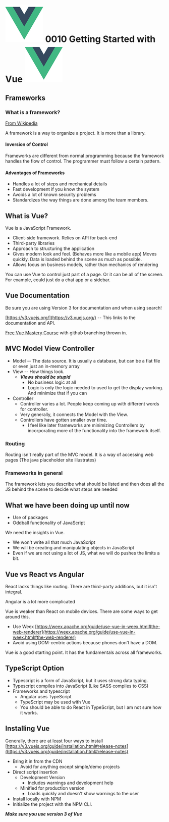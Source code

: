 #  ![The Vue Logo](/images/120x120VueLogo.png) 0010 Getting Started with Vue ![The Vue Logo](/images/120x120VueLogo.png)

## Frameworks

### What is a framework?

[From Wikipedia](https://en.wikipedia.org/wiki/Software_framework)

A framework is a way to organize a project.  It is more than a library.

#### Inversion of Control

Frameworks are different from normal programming because the framework handles the flow of control.  The programmer must follow a certain pattern.

#### Advantages of Frameworks

* Handles a lot of steps and mechanical details
* Fast development if you know the system
* Avoids a lot of known security problems
* Standardizes the way things are done among the team members.

## What is Vue?

Vue is a JavaScript Framework.  

* Client-side framework.  Relies on API for back-end
* Third-party libraries
* Approach to structuring the application
* Gives modern look and feel.  (Behaves more like a mobile app)  Moves quickly.  Data is loaded behind the scene as much as possible.
* Allows focus on business models, rather than mechanics of rendering

You can use Vue to control just part of a page.  Or it can be all of the screen.  For example, could just do a chat app or a sidebar.

## Vue Documentation

Be sure you are using Version 3 for documentation and when using search!

[https://v3.vuejs.org/](https://v3.vuejs.org/)  -- This links to the documentation and API.

[Free Vue Mastery Course](https://www.vuemastery.com/courses/intro-to-vue-3/intro-to-vue3/) with github branching thrown in.

## MVC Model View Controller

* Model  -- The data source.  It is usually a database, but can be a flat file or even just an in-memory array
* View -- How things look.
    * ***Views should be stupid***
      * No business logic at all
      * Logic is only the logic needed to used to get the display working.  And minimize that if you can
* Controller
    * Controller varies a lot.  People keep coming up with different words for controller.
    * Very generally, it connects the Model with the View.
    * Controllers have gotten smaller over time. 
      * I feel like later frameworks are minimizing Controllers by incorporating more of the functionality into the framework itself.

### Routing

Routing isn't really part of the MVC model.  It is a way of accessing web pages (The java placeholder site illustrates)

### Frameworks in general

The framework lets you describe what should be listed and then does all the JS behind the scene to decide what steps are needed

## What we have been doing up until now

* Use of packages
* Oddball functionality of JavaScript

We need the insights in Vue.

* We won't write all that much JavaScript
* We will be creating and manipulating objects in JavaScript
* Even if we are not using a lot of JS, what we will do pushes the limits a bit.

## Vue vs React vs Angular

React lacks things like routing.  There are third-party additions, but it isn't integral.

Angular is a lot more complicated

Vue is weaker than React on mobile devices.  There are some ways to get around this.

* Use Weex   [https://weex.apache.org/guide/use-vue-in-weex.html#the-web-renderer](https://weex.apache.org/guide/use-vue-in-weex.html#the-web-renderer)
* Avoid using DOM-centric actions because phones don't have a DOM.  

Vue is a good starting point.  It has the fundamentals across all frameworks.

## TypeScript Option

* Typescript is a form of JavaScript, but it uses strong data typing.
* Typescript compiles into JavaScript (Like SASS compiles to CSS)
* Frameworks and typescript
  * Angular uses TypeScript
  * TypeScript may be used with Vue
  * You should be able to do React in TypeScript, but I am not sure how it works.


## Installing Vue

Generally, there are at least four ways to install [https://v3.vuejs.org/guide/installation.html#release-notes](https://v3.vuejs.org/guide/installation.html#release-notes)

* Bring it in from the CDN
   * Avoid for anything except simple/demo projects
* Direct script insertion
   * Development Version
     * Includes warnings and development help
   * Minified for production version
     * Loads quickly and doesn't show warnings to the user
* Install locally with NPM
* Initialize the project with the NPM CLI.

***Make sure you use version 3 of Vue***